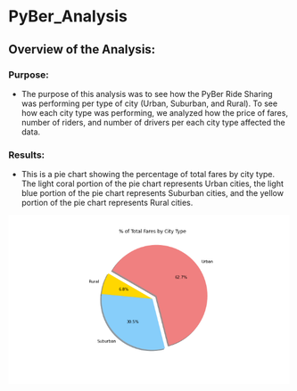 # PyBer_Analysis
## Overview of the Analysis:
### Purpose:
- The purpose of this analysis was to see how the PyBer Ride Sharing was performing per type of city (Urban, Suburban, and Rural). To see how each city type was performing, we analyzed how the price of fares, number of riders, and number of drivers per each city type affected the data. 

### Results:
- This is a pie chart showing the percentage of total fares by city type. The light coral portion of the pie chart represents Urban cities, the light blue portion of the pie chart represents Suburban cities, and the yellow portion of the pie chart represents Rural cities. 

![Total Fares by City Type](analysis/Fig5.png)